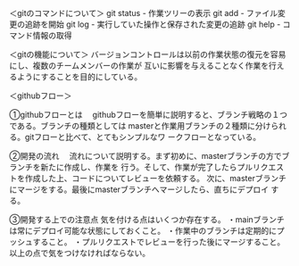 ＜gitのコマンドについて＞
git status - 作業ツリーの表示
git add - ファイル変更の追跡を開始
git log - 実行していた操作と保存された変更の追跡
git help - コマンド情報の取得

＜gitの機能について＞
バージョンコントロールは以前の作業状態の復元を容易にし、複数のチームメンバーの作業が
互いに影響を与えることなく作業を行えるようにすることを目的にしている。

＜githubフロー＞

①githubフローとは
　githubフローを簡単に説明すると、ブランチ戦略の１つである。ブランチの種類としては
masterと作業用ブランチの２種類に分けられる。gitフローと比べて、とてもシンプルなワ
ークフローとなっている。


②開発の流れ
　流れについて説明する。まず初めに、masterブランチの方でブランチを新たに作成し、作業を
行う。そして、作業が完了したらプルリクエストを作成した上、コードについてレビューを依頼する。
次に、masterブランチにマージをする。最後にmasterブランチへマージしたら、直ちにデプロイ
する。


③開発する上での注意点
気を付ける点はいくつか存在する。
・mainブランチは常にデプロイ可能な状態にしておくこと。
・作業中のブランチは定期的にプッシュすること。
・プルリクエストでレビューを行った後にマージすること。
以上の点で気をつけなければならない。

